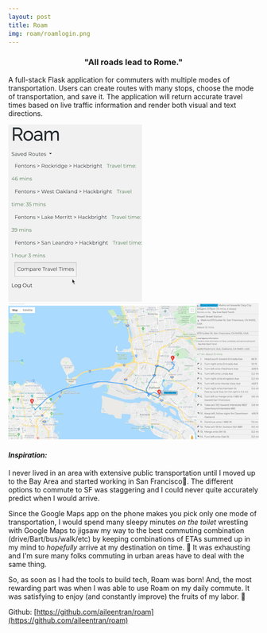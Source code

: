 ```yaml
---
layout: post
title: Roam
img: roam/roamlogin.png
---
```

<center>
<h3>"All roads lead to Rome."</h3>
</center>

A full-stack Flask application for commuters with multiple modes of transportation. Users can create routes with many stops, choose the mode of transportation, and save it. The application will return accurate travel times based on live traffic information and render both visual and text directions.

![Comparing travel times](/assets/img/roam/roamcomparetraveltimes-sidebar.png)
![Viewing directions](/assets/img/roam/roamviewingdirections-resized.png)

#### *Inspiration:*
I never lived in an area with extensive public transportation until I moved up to the Bay Area and started working in San Francisco🌉. The different options to commute to SF was staggering and I could never quite accurately predict when I would arrive.

Since the Google Maps app on the phone makes you pick only one mode of transportation, I would spend many sleepy minutes *on the toilet* wrestling with  Google Maps to jigsaw my way to the best commuting combination (drive/Bart/bus/walk/etc) by keeping combinations of ETAs summed up in my mind to *hopefully* arrive at my destination on time. 🤯 It was exhausting and I'm sure many folks commuting in urban areas have to deal with the same thing.

So, as soon as I had the tools to build tech, Roam was born! And, the most rewarding part was when I was able to use Roam on my daily commute. It was satisfying to enjoy (and constantly improve) the fruits of my labor. 🥳

Github: [https://github.com/aileentran/roam](https://github.com/aileentran/roam)
